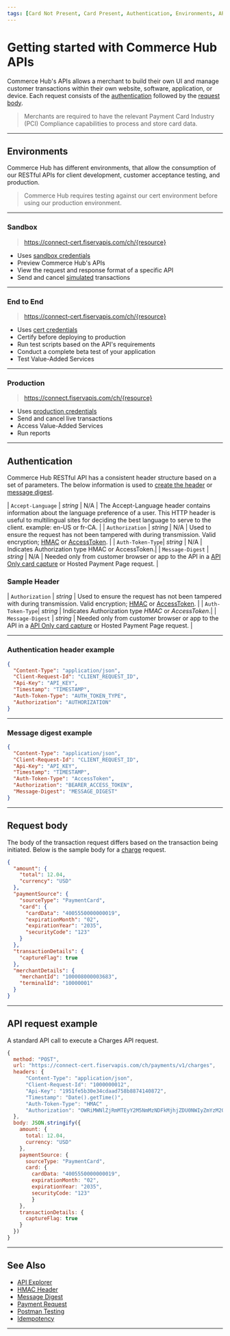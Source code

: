 ```yaml
---
tags: [Card Not Present, Card Present, Authentication, Environments, API Reference]
---
```


# Getting started with Commerce Hub APIs

Commerce Hub's APIs allows a merchant to build their own UI and manage customer transactions within their own website, software, application, or device. Each request consists of the [authentication](#authentication) followed by the [request body](#request-body).

<!-- theme: warning -->
> Merchants are required to have the relevant Payment Card Industry (PCI) Compliance capabilities to process and store card data.

---

## Environments

Commerce Hub has different environments, that allow the consumption of our RESTful APIs for client development, customer acceptance testing, and production.

<!-- theme: warning -->
> Commerce Hub requires testing against our cert environment before using our production environment.

---

### Sandbox

<!--theme: info -->
> https://connect-cert.fiservapis.com/ch/{resource}

- Uses [sandbox credentials](?path=docs/Resources/Guides/Dev-Studio/Key-Management.md)
- Preview Commerce Hub's APIs
- View the request and response format of a specific API
- Send and cancel [simulated](?path=docs/Resources/Guides/Testing/Test-Scripts/Simulator-Scripts.md) transactions

---

### End to End

<!--theme: info -->
> https://connect-cert.fiservapis.com/ch/{resource}

- Uses [cert credentials](?path=docs/Resources/Guides/Dev-Studio/Key-Management.md)
- Certify before deploying to production
- Run test scripts based on the API's requirements
- Conduct a complete beta test of your application
- Test Value-Added Services

---

### Production

<!--theme: info -->
> https://connect.fiservapis.com/ch/{resource}

- Uses [production credentials](?path=docs/Resources/Guides/Dev-Studio/Key-Management.md)
- Send and cancel live transactions
- Access Value-Added Services
- Run reports

---

## Authentication

Commerce Hub RESTful API has a consistent header structure based on a set of parameters. The below information is used to [create the header](?path=docs/Resources/API-Documents/Authentication-Header.md) or [message digest](?path=docs/Resources/API-Documents/Message-Digest.md).

| `Accept-Language` | *string* | N/A | The Accept-Language header contains information about the language preference of a user. This HTTP header is useful to multilingual sites for deciding the best language to serve to the client. example: en-US or fr-CA. |
| `Authorization` | *string* | N/A | Used to ensure the request has not been tampered with during transmission. Valid encryption; [HMAC](?path=docs/Resources/API-Documents/Authentication-Header.md) or [AccessToken](?path=docs/Resources/API-Documents/Security/Credentials.md). |
| `Auth-Token-Type`| *string* | N/A | Indicates Authorization type HMAC or AccessToken.|
| `Message-Digest` | *string* | N/A | Needed only from customer browser or app to the API in a [API Only card capture](?path=docs/Online-Mobile-Digital/Checkout/API/API-Only.md) or Hosted Payment Page request. |

### Sample Header

| `Authorization` | *string* | Used to ensure the request has not been tampered with during transmission. Valid encryption; [HMAC](?path=docs/Resources/API-Documents/Authentication-Header.md) or [AccessToken](?path=docs/Resources/API-Documents/Security/Credentials.md). |
| `Auth-Token-Type`| *string* | Indicates Authorization type *HMAC* or *AccessToken*.|
| `Message-Digest` | *string* | Needed only from customer browser or app to the API in a [API Only card capture](?path=docs/Online-Mobile-Digital/Checkout/API/API-Only.md) or Hosted Payment Page request. |

---

### Authentication header example

```json
{
  "Content-Type": "application/json",
  "Client-Request-Id": "CLIENT_REQUEST_ID",
  "Api-Key": "API_KEY",
  "Timestamp": "TIMESTAMP",
  "Auth-Token-Type": "AUTH_TOKEN_TYPE",
  "Authorization": "AUTHORIZATION"
}
```

---

### Message digest example

```json
{
  "Content-Type": "application/json",
  "Client-Request-Id": "CLIENT_REQUEST_ID",
  "Api-Key": "API_KEY",
  "Timestamp": "TIMESTAMP",
  "Auth-Token-Type": "AccessToken",
  "Authorization": "BEARER_ACCESS_TOKEN",
  "Message-Digest": "MESSAGE_DIGEST"
}
```

---

## Request body

The body of the transaction request differs based on the transaction being initiated. Below is the sample body for a [charge](?path=docs/Resources/API-Documents/Payments/Charges.md) request.

```json
{
  "amount": {
    "total": 12.04,
    "currency": "USD"
  },
  "paymentSource": {
    "sourceType": "PaymentCard",
    "card": {
      "cardData": "4005550000000019",
      "expirationMonth": "02",
      "expirationYear": "2035",
      "securityCode": "123"
    }
  },
  "transactionDetails": {
    "captureFlag": true
  },
  "merchantDetails": {
    "merchantId": "100008000003683",
    "terminalId": "10000001"
  }
}
```

---

## API request example

A standard API call to execute a Charges API request.

```javascript
{
  method: "POST",
  url: "https://connect-cert.fiservapis.com/ch/payments/v1/charges",
  headers: {
      "Content-Type": "application/json",
      "Client-Request-Id": "1000000012",
      "Api-Key": "1951fe5b30e34cdaad758b8874140872",
      "Timestamp": "Date().getTime()",
      "Auth-Token-Type": "HMAC" ,
      "Authorization": "OWRiMWNlZjRmMTEyY2M5NmMzNDFkMjhjZDU0NWIyZmYzM2Q2YWMyNDE5Nzg5YmVkYzEyZTJjNmUwNDA5OWMyMQ=="
  },
  body: JSON.stringify({
    amount: {
      total: 12.04,
      currency: "USD"
    },
    paymentSource: {
      sourceType: "PaymentCard",
      card: {
        cardData: "4005550000000019",
        expirationMonth: "02",
        expirationYear: "2035",
        securityCode: "123"
        }
    },
    transactionDetails: {
      captureFlag: true
    }
  })
}
```

---

## See Also

- [API Explorer](../api/?type=post&path=/payments/v1/charges)
- [HMAC Header](?path=docs/Resources/API-Documents/Authentication-Header.md)
- [Message Digest](?path=docs/Resources/API-Documents/Message-Digest.md)
- [Payment Request](?path=docs/Resources/API-Documents/Payments/Payments.md)
- [Postman Testing](?path=docs/Resources/Guides/Testing/Postman-Testing.md)
- [Idempotency](?path=docs/Resources/Guides/Idempotency.md)

---
